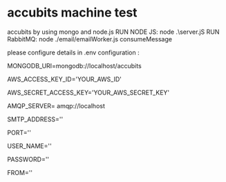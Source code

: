 # accubits machine test

accubits by using mongo and node.js
RUN NODE JS:
 node .\server.jS
RUN RabbitMQ:
node ./email/emailWorker.js consumeMessage

please configure details in .env
configuration :

MONGODB_URI=mongodb://localhost/accubits

AWS_ACCESS_KEY_ID='YOUR_AWS_ID'	

AWS_SECRET_ACCESS_KEY='YOUR_AWS_SECRET_KEY'

AMQP_SERVER= amqp://localhost

SMTP_ADDRESS='<SMTP>'
  
PORT='<PORT>'
  
USER_NAME='<USER NAME>'
  
PASSWORD='<PASSWORD>'
  
FROM='<FROM>'

